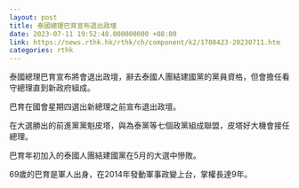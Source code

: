 ```yaml
---
layout: post
title: 泰國總理巴育宣布退出政壇
date: 2023-07-11 19:52:48.000000000 +08:00
link: https://news.rthk.hk/rthk/ch/component/k2/1708423-20230711.htm
categories: rthk
---
```


泰國總理巴育宣布將會退出政壇，辭去泰國人團結建國黨的黨員資格，但會擔任看守總理直到新政府組成。

巴育在國會星期四選出新總理之前宣布退出政壇。

在大選勝出的前進黨黨魁皮塔，與為泰黨等七個政黨組成聯盟，皮塔好大機會接任總理。

巴育年初加入的泰國人團結建國黨在5月的大選中慘敗。

69歲的巴育是軍人出身，在2014年發動軍事政變上台，掌權長達9年。

